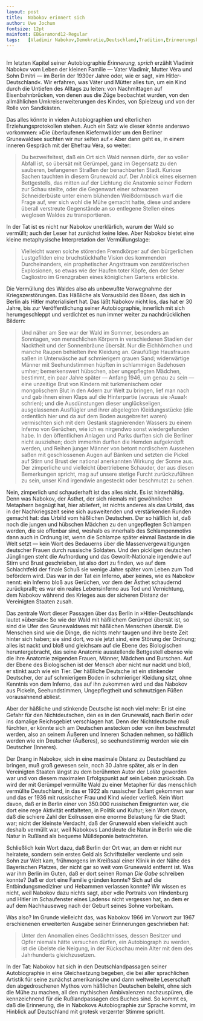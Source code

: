 ```yaml
---
layout:	post
title:	Nabokov erinnert sich
author:	Uwe Jochum
fontsize: 12pt
mainfont: EBGaramond12-Regular
tags:   [Vladimir Nabokov,Demokratie,Deutschland,Tradition,Erinnerungskultur]
---
```


<img src="https://vg04.met.vgwort.de/na/186f695e2e004fdf9bb82d6caffbc398" width="1" height="1" alt="">

Im letzten Kapitel seiner Autobiographie *Erinnerung, sprich*
erzählt Vladimir Nabokov vom Leben der kleinen Familie — Vater
Vladimir, Mutter Véra und Sohn Dmitri — im Berlin der 1930er
Jahre oder, wie er sagt, »im Hitler-Deutschland«. Wir erfahren,
was Väter und Mütter alles tun, um ein Kind durch die Untiefen
des Alltags zu leiten: von Nachmittagen auf Eisenbahnbrücken, von
denen aus die Züge beobachtet wurden, von den allmählichen
Umkreiserweiterungen des Kindes, von Spielzeug und von der Rolle
von Sandkästen.

Das alles könnte in vielen Autobiographien und elterlichen
Erziehungsprotokollen stehen. Auch ein Satz wie dieser könnte
anderswo vorkommen: »Die überlaufenen Kiefernwälder um den
Berliner Grunewaldsee suchten wir nur selten auf.« Aber dann geht
es, in einem inneren Gespräch mit der Ehefrau Véra, so weiter:

> Du bezweifeltest, daß ein Ort sich Wald nennen dürfe, der so
> voller Abfall ist, so übersät mit Gerümpel, ganz im Gegensatz
> zu den sauberen, befangenen Straßen der benachbarten
> Stadt. Kuriose Sachen tauchten in diesem Grunewald auf. Der
> Anblick eines eisernen Bettgestells, das mitten auf der
> Lichtung die Anatomie seiner Federn zur Schau stellte, oder die
> Gegenwart einer schwarzen Schneiderbüste unter einem blühenden
> Weißdornbusch warf die Frage auf, wer sich wohl die Mühe
> gemacht hatte, diese und andere überall verstreute Gegenstände
> an so entlegene Stellen eines weglosen Waldes zu
> transportieren.

In der Tat ist es nicht nur Nabokov unerklärlich, warum der Wald
so vermüllt; auch der Leser hat zunächst keine Idee. Aber Nabokov
bietet eine kleine metaphysische Interpretation der
Vermüllungslage:

> Vielleicht waren solche störenden Fremdkörper auf den
> bürgerlichen Lustgefilden eine bruchstückhafte Vision des
> kommenden Durcheinanders, ein prophetischer Angsttraum von
> zerstörerischen Explosionen, so etwas wie der Haufen toter
> Köpfe, den der Seher Cagliostro im Grenzgraben eines
> königlichen Gartens erblickte.

Die Vermüllung des Waldes also als unbewußte Vorwegnahme der
Kriegszerstörungen. Das Häßliche als Vorausbild des Bösen, das
sich in Berlin als Hitler materialisiert hat. Das läßt Nabokov
nicht los, das hat er 30 Jahre, bis zur Veröffentlichung seiner
Autobiographie, innerlich mit sich herumgeschleppt und verdichtet
es nun immer weiter zu nachdrücklichen Bildern:

> Und näher am See war der Wald im Sommer, besonders an
> Sonntagen, von menschlichen Körpern in verschiedenen Stadien
> der Nacktheit und der Sonnenbräune übersät. Nur die
> Eichhörnchen und manche Raupen behielten ihre Kleidung
> an. Graufüßige Hausfrauen saßen in Unterwäsche auf schmierigem
> grauen Sand; widerwärtige Männer mit Seehundstimmen hüpften in
> schlammigen Badehosen umher; bemerkenswert hübschen, aber
> ungepflegten Mädchen, bestimmt, ein paar Jahre später — Anfang
> 1946, um genau zu sein — eine unzeitige Brut von Kindern mit
> turkmenischem oder mongolischem Blut in den Adern zur Welt zu
> bringen, lief man nach und gab ihnen einen Klaps auf die
> Hinterpartie (woraus sie ›Auaa!‹ schrien); und die
> Ausdünstungen dieser unglückseligen, ausgelassenen Ausflügler
> und ihrer abgelegten Kleidungsstücke (die ordentlich hier und
> da auf dem Boden ausgebreitet waren) vermischten sich mit dem
> Gestank stagnierenden Wassers zu einem Inferno von Gerüchen,
> wie ich es nirgendwo sonst wiedergefunden habe. In den
> öffentlichen Anlagen und Parks durften sich die Berliner nicht
> ausziehen; doch immerhin durften die Hemden aufgeknöpft werden,
> und Reihen junger Männer von betont nordischem Aussehen saßen
> mit geschlossenen Augen auf Bänken und setzten die Pickel auf
> Stirn und Brust der national anerkannten Wirkung der Sonne
> aus. Der zimperliche und vielleicht übertriebene Schauder, der
> aus diesen Bemerkungen spricht, mag auf unsere stetige Furcht
> zurückzuführen zu sein, unser Kind irgendwie angesteckt oder
> beschmutzt zu sehen.

Nein, zimperlich und schauderhaft ist das alles nicht. Es ist
hinterhältig. Denn was Nabokov, der Ästhet, der sich niemals mit
gewöhnlichen Metaphern begnügt hat, hier abliefert, ist nichts
anderes als das Urbild, das in der Nachkriegszeit seine sich
ausweitenden und verstärkenden Runden gemacht hat: das Urbild vom
häßlichen Deutschen. Der so häßlich ist, daß noch die jungen und
hübschen Mädchen zu den ungepflegten Schlampen werden, die sie
offenbar sind, weshalb es innerhalb des Schlampenmotivs dann auch
in Ordnung ist, wenn die Schlampe später einmal Bastarde in die
Welt setzt — kein Wort des Bedauerns über die
Massenvergewaltigungen deutscher Frauen durch russische
Soldaten. Und den pickligen deutschen Jünglingen steht die
Aufnordung und das Gewollt-Nationale irgendwie auf Stirn und
Brust geschrieben, ist also dort zu finden, wo auf dem
Schlachtfeld der finale Schuß sie wenige Jahre später vom Leben
zum Tod befördern wird. Das war in der Tat ein Inferno, aber
keines, wie es Nabokov nennt: ein Inferno bloß aus Gerüchen, vor
dem der Ästhet schaudernd zurückprallt; es war ein reales
Lebensinferno aus Tod und Vernichtung, dem Nabokov während des
Krieges aus der sicheren Distanz der Vereinigten Staaten zusah.

Das zentrale Wort dieser Passagen über das Berlin in
»Hitler-Deutschland« lautet »übersät«: So wie der Wald mit
häßlichem Gerümpel übersät ist, so sind die Ufer des
Grunewaldsees mit häßlichen Menschen übersät. Die Menschen sind
wie die Dinge, die nichts mehr taugen und ihre beste Zeit hinter
sich haben; sie sind dort, wo sie jetzt sind, eine Störung der
Ordnung; alles ist nackt und bloß und gleichsam auf die Ebene des
Biologischen heruntergebracht, das seine Anatomie ausstellende
Bettgestell ebenso wie die ihre Anatomie zeigenden Frauen,
Männer, Mädchen und Burschen. Auf der Ebene des Biologischen ist
der Mensch aber nicht nur nackt und bloß, er stinkt auch wie ein
Tier. Der häßliche Deutsche ist ein stinkender Deutscher, der auf
schmierigem Boden in schmieriger Kleidung sitzt, ohne Kenntnis
von dem Inferno, das auf ihn zukommen wird und das Nabokov aus
Pickeln, Seehundstimmen, Ungepflegtheit und schmutzigen Füßen
vorausahnend abliest.

Aber der häßliche und stinkende Deutsche ist noch viel mehr: Er
ist eine Gefahr für den Nichtdeutschen, den es in den Grunewald,
nach Berlin oder ins damalige Reichsgebiet verschlagen hat. Denn
der Nichtdeutsche muß fürchten, er könnte sich am Deutschen
anstecken oder von ihm beschmutzt werden, also an seinem Äußeren
und Inneren Schaden nehmen, so häßlich werden wie ein Deutscher
(Äußeres), so seehundstimmig werden wie ein Deutscher (Inneres). 

Der Drang in Nabokov, sich in eine maximale Distanz zu
Deutschland zu bringen, muß groß gewesen sein, noch 30 Jahre
später, als er in den Vereinigten Staaten längst zu dem berühmten
Autor der *Lolita* geworden war und von diesem maximalen
Erfolgspunkt auf sein Leben zurücksah. Da wird der mit Gerümpel
vermüllte Wald zu einer Metapher für das menschlich vermüllte
Deutschland, in das er 1922 als russischer Exilant gekommen war
und das er 1936 mit russischer Frau und Kind wieder verließ. Kein
Wort davon, daß er in Berlin einer von 350.000 russischen
Emigranten war, die dort eine rege Aktivität entfalteten, in
Politik und Kultur; kein Wort davon, daß die schiere Zahl der
Exilrussen eine enorme Belastung für die Stadt war; nicht der
kleinste Verdacht, daß der Grunewald eben vielleicht auch deshalb
vermüllt war, weil Nabokovs Landsleute die Natur in Berlin wie
die Natur in Rußland als bequeme Mülldeponie betrachteten.

Schließlich kein Wort dazu, daß Berlin der Ort war, an dem er
nicht nur heiratete, sondern sein erstes Geld als Schriftsteller
verdiente und sein Sohn zur Welt kam, frühmorgens im Kreißsaal
einer Klinik in der Nähe des Bayerischen Platzes, der nicht gar
so weit vom Grunewald entfernt ist. Was war ihm Berlin im Guten,
daß er dort seinen Roman *Die Gabe* schreiben konnte? Daß er dort
eine Familie gründen konnte? Sich auf die Entbindungsmediziner
und Hebammen verlassen konnte? Wir wissen es nicht, weil Nabokov
dazu nichts sagt, aber »die Portraits von Hindenburg und Hitler
im Schaufenster eines Ladens« nicht vergessen hat, an dem er auf
dem Nachhauseweg nach der Geburt seines Sohne vorbeikam.

Was also? Im Grunde vielleicht das, was Nabokov 1966 im Vorwort
zur 1967 erschienenen erweiterten Ausgabe seiner Erinnerungen
geschrieben hat:

> Unter den Anomalien eines Gedächtnisses, dessen Besitzer und
> Opfer niemals hätte versuchen dürfen, ein Autobiograph zu
> werden, ist die übelste die Neigung, in der Rückschau mein
> Alter mit dem des Jahrhunderts gleichzusetzen.

In der Tat: Nabokov hat sich in den Deutschlandpassagen seiner
Autobiographie in eine Gleichsetzung begeben, die bei aller
sprachlichen Artistik für seine zunächst amerikanische und dann
weltweite Leserschaft den abgedroschenen Mythos vom häßlichen
Deutschen beleiht, ohne sich die Mühe zu machen, all den
mythischen Ambivalenzen nachzuspüren, die kennzeichnend für die
Rußlandpassagen des Buches sind. So kommt es, daß die Erinnerung,
die in Nabokovs Autobiographie zur Sprache kommt, im Hinblick auf
Deutschland mit grotesk verzerrter Stimme spricht.



